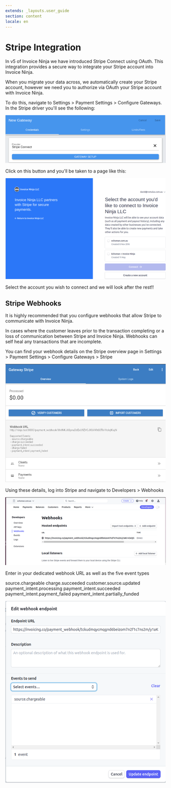 ```yaml
---
extends: _layouts.user_guide 
section: content
locale: en
---
```


# Stripe Integration

In v5 of Invoice Ninja we have introduced Stripe Connect using OAuth. This integration provides a secure way to integrate your Stripe account into Invoice Ninja.

When you migrate your data across, we automatically create your Stripe account, however we need you to authorize via OAuth your Stripe account with Invoice Ninja. 

To do this, navigate to Settings > Payment Settings > Configure Gateways. In the Stripe driver you'll see the following:

![alt text](/assets/images/stripe/stripe1.png "Connect Stripe")

Click on this button and you'll be taken to a page like this:

![alt text](/assets/images/stripe/stripe2.png "OAuth Stripe")

Select the account you wish to connect and we will look after the rest!!

## Stripe Webhooks

It is highly recommended that you configure webhooks that allow Stripe to communicate with Invoice Ninja.

In cases where the customer leaves prior to the transaction completing or a loss of communication between Stripe and Invoice Ninja. Webhooks can self heal any transactions that are incomplete.

You can find your webhook details on the Stripe overview page in Settings > Payment Settings > Configure Gateways > Stripe

![alt text](/assets/images/stripe/stripe_webhook_overview_1.png "Webhook Settings Invoice Ninja")

Using these details, log into Stripe and navigate to Developers > Webhooks

![alt text](/assets/images/stripe/stripe_webhook_overview_2.png "Webhook edit in Stripe")

Enter in your dedicated webhook URL as well as the five event types

<x-info>
source.chargeable  
charge.succeeded  
customer.source.updated  
payment_intent.processing  
payment_intent.succeeded  
payment_intent.payment_failed  
payment_intent.partially_funded
</x-info>

![alt text](/assets/images/stripe/stripe_webhook_overview_3.png "Add Events")